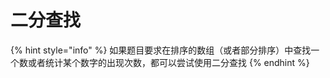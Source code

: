 # 二分查找

{% hint style="info" %}
如果题目要求在排序的数组（或者部分排序）中查找一个数或者统计某个数字的出现次数，都可以尝试使用二分查找
{% endhint %}



